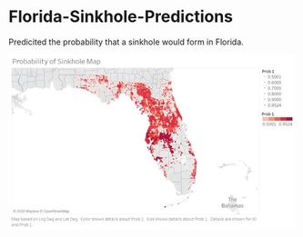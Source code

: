 # Florida-Sinkhole-Predictions
Predicited the probability that a sinkhole would form in Florida.

![alt text](https://github.com/MadMattF/Florida-Sinkhole-Predictions/blob/main/Probability%20of%20Sinkhole%20Occurence%20Map.PNG?raw=true)
